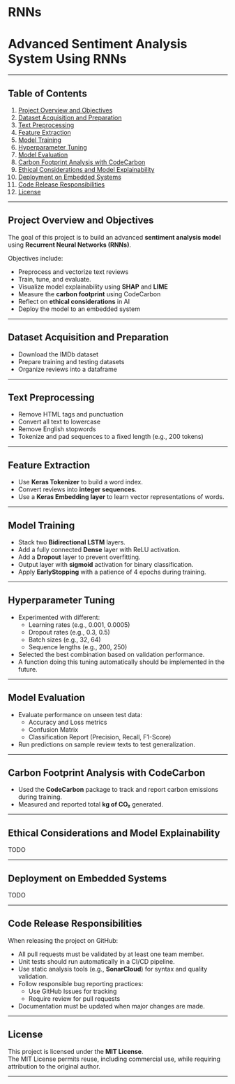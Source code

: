 # RNNs  
# Advanced Sentiment Analysis System Using RNNs

---

## Table of Contents
1. [Project Overview and Objectives](#project-overview-and-objectives)  
2. [Dataset Acquisition and Preparation](#dataset-acquisition-and-preparation)  
3. [Text Preprocessing](#text-preprocessing)  
4. [Feature Extraction](#feature-extraction)  
5. [Model Training](#model-training)  
6. [Hyperparameter Tuning](#hyperparameter-tuning)  
7. [Model Evaluation](#model-evaluation)  
8. [Carbon Footprint Analysis with CodeCarbon](#carbon-footprint-analysis-with-codecarbon)  
9. [Ethical Considerations and Model Explainability](#ethical-considerations-and-model-explainability)  
10. [Deployment on Embedded Systems](#deployment-on-embedded-systems)  
11. [Code Release Responsibilities](#code-release-responsibilities)  
12. [License](#license)  

---

## Project Overview and Objectives

The goal of this project is to build an advanced **sentiment analysis model** using **Recurrent Neural Networks (RNNs)**.

Objectives include:
- Preprocess and vectorize text reviews  
- Train, tune, and evaluate.
- Visualize model explainability using **SHAP** and **LIME**  
- Measure the **carbon footprint** using CodeCarbon  
- Reflect on **ethical considerations** in AI  
- Deploy the model to an embedded system

---

## Dataset Acquisition and Preparation

- Download the IMDb dataset
- Prepare training and testing datasets
- Organize reviews into a dataframe

---

## Text Preprocessing

- Remove HTML tags and punctuation  
- Convert all text to lowercase  
- Remove English stopwords  
- Tokenize and pad sequences to a fixed length (e.g., 200 tokens)

---

## Feature Extraction

- Use **Keras Tokenizer** to build a word index.
- Convert reviews into **integer sequences**.
- Use a **Keras Embedding layer** to learn vector representations of words.

---

## Model Training

- Stack two **Bidirectional LSTM** layers.
- Add a fully connected **Dense** layer with ReLU activation.
- Add a **Dropout** layer to prevent overfitting.
- Output layer with **sigmoid** activation for binary classification.
- Apply **EarlyStopping** with a patience of 4 epochs during training.

---

## Hyperparameter Tuning

- Experimented with different:
  - Learning rates (e.g., 0.001, 0.0005)
  - Dropout rates (e.g., 0.3, 0.5)
  - Batch sizes (e.g., 32, 64)
  - Sequence lengths (e.g., 200, 250)
- Selected the best combination based on validation performance.
- A function doing this tuning automatically should be implemented in the future.

---

## Model Evaluation

- Evaluate performance on unseen test data:
  - Accuracy and Loss metrics
  - Confusion Matrix
  - Classification Report (Precision, Recall, F1-Score)
- Run predictions on sample review texts to test generalization.

---

## Carbon Footprint Analysis with CodeCarbon

- Used the **CodeCarbon** package to track and report carbon emissions during training.
- Measured and reported total **kg of CO₂** generated.

---

## Ethical Considerations and Model Explainability

TODO

---

## Deployment on Embedded Systems

TODO

---

## Code Release Responsibilities

When releasing the project on GitHub:
- All pull requests must be validated by at least one team member.
- Unit tests should run automatically in a CI/CD pipeline.
- Use static analysis tools (e.g., **SonarCloud**) for syntax and quality validation.
- Follow responsible bug reporting practices:
  - Use GitHub Issues for tracking
  - Require review for pull requests
- Documentation must be updated when major changes are made.

---

## License

This project is licensed under the **MIT License**.  
The MIT License permits reuse, including commercial use, while requiring attribution to the original author.

---

